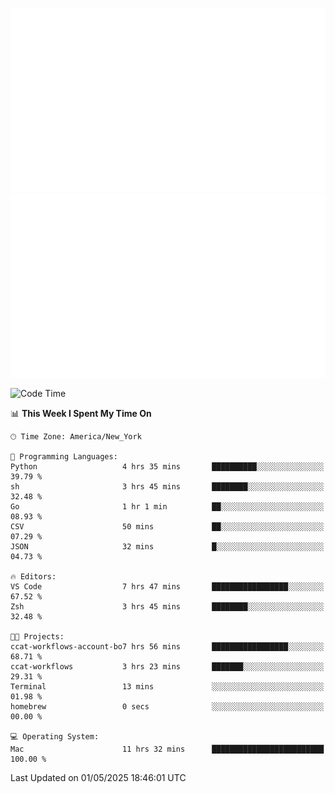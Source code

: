 <a href="https://github.com/jstrieb/github-stats">
 
![](https://github.com/evanhuang117/github-stats/blob/master/generated/overview.svg)
![](https://github.com/evanhuang117/github-stats/blob/master/generated/languages.svg)

</a>

<!--START_SECTION:waka-->
![Code Time](http://img.shields.io/badge/Code%20Time-834%20hrs%209%20mins-blue)

📊 **This Week I Spent My Time On** 

```text
🕑︎ Time Zone: America/New_York

💬 Programming Languages: 
Python                   4 hrs 35 mins       ██████████░░░░░░░░░░░░░░░   39.79 % 
sh                       3 hrs 45 mins       ████████░░░░░░░░░░░░░░░░░   32.48 % 
Go                       1 hr 1 min          ██░░░░░░░░░░░░░░░░░░░░░░░   08.93 % 
CSV                      50 mins             ██░░░░░░░░░░░░░░░░░░░░░░░   07.29 % 
JSON                     32 mins             █░░░░░░░░░░░░░░░░░░░░░░░░   04.73 % 

🔥 Editors: 
VS Code                  7 hrs 47 mins       █████████████████░░░░░░░░   67.52 % 
Zsh                      3 hrs 45 mins       ████████░░░░░░░░░░░░░░░░░   32.48 % 

🐱‍💻 Projects: 
ccat-workflows-account-bo7 hrs 56 mins       █████████████████░░░░░░░░   68.71 % 
ccat-workflows           3 hrs 23 mins       ███████░░░░░░░░░░░░░░░░░░   29.31 % 
Terminal                 13 mins             ░░░░░░░░░░░░░░░░░░░░░░░░░   01.98 % 
homebrew                 0 secs              ░░░░░░░░░░░░░░░░░░░░░░░░░   00.00 % 

💻 Operating System: 
Mac                      11 hrs 32 mins      █████████████████████████   100.00 % 
```


 Last Updated on 01/05/2025 18:46:01 UTC
<!--END_SECTION:waka-->
